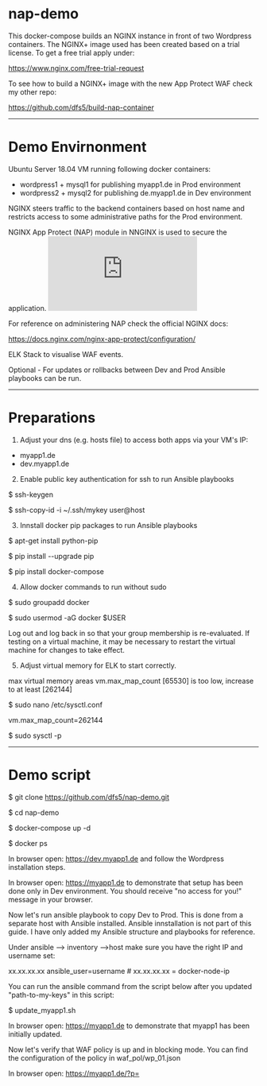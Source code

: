 # nap-demo

This docker-compose builds an NGINX instance in front of two Wordpress containers. The NGINX+ image used has been created based on a trial license. To get a free trial apply under: 

https://www.nginx.com/free-trial-request

To see how to build a NGINX+ image with the new App Protect WAF check my other repo:

https://github.com/dfs5/build-nap-container

--------------------------------------

# Demo Envirnonment

Ubuntu Server 18.04 VM running following docker containers:

- wordpress1 + mysql1 for publishing myapp1.de in Prod environment
- wordpress2 + mysql2 for publishing de.myapp1.de in Dev environment

NGINX steers traffic to the backend containers based on host name and restricts access to some administrative paths for the Prod environment.

NGINX App Protect (NAP) module in NNGINX is used to secure the application. 
![source](https://oc.dfs5.net/index.php/apps/files_sharing/ajax/publicpreview.php?x=3260&y=1004&a=true&file=draw.jpg&t=f3dwv7XEnFznsFQ&scalingup=0)

For reference on administering NAP check the official NGINX docs:

https://docs.nginx.com/nginx-app-protect/configuration/

ELK Stack to visualise WAF events.

Optional - For updates or rollbacks between Dev and Prod Ansible playbooks can be run.

------------------------------------

# Preparations

1. Adjust your dns (e.g. hosts file) to access both apps via your VM's IP:
- myapp1.de
- dev.myapp1.de

2. Enable public key authentication for ssh to run Ansible playbooks

$ ssh-keygen

$ ssh-copy-id -i ~/.ssh/mykey user@host

3. Innstall docker pip packages to run Ansible playbooks

$ apt-get install python-pip

$ pip install --upgrade pip

$ pip install docker-compose

4. Allow docker commands to run without sudo

$ sudo groupadd docker

$ sudo usermod -aG docker $USER

Log out and log back in so that your group membership is re-evaluated. If testing on a virtual machine, it may be necessary to restart the virtual machine for changes to take effect.

5. Adjust virtual memory for ELK to start correctly.

max virtual memory areas vm.max_map_count [65530] is too low, increase to at least [262144]

$ sudo nano /etc/sysctl.conf

   vm.max_map_count=262144
   
$ sudo sysctl -p

------------------------------------

# Demo script

$ git clone https://github.com/dfs5/nap-demo.git

$ cd nap-demo

$ docker-compose up -d

$ docker ps

In browser open: https://dev.myapp1.de and follow the Wordpress installation steps.

In browser open: https://myapp1.de to demonstrate that setup has been done only in Dev environment. You should receive "no access for you!" message in your browser.

Now let's run ansible playbook to copy Dev to Prod. This is done from a separate host with Ansible installed. Ansible innstallation is not part of this guide. I have only added my Ansible structure and playbooks for reference.

Under ansible --> inventory -->host make sure you have the right IP and username set:

   xx.xx.xx.xx ansible_user=username    # xx.xx.xx.xx = docker-node-ip

You can run the ansible command from the script below after you updated "path-to-my-keys" in this script:

$ update_myapp1.sh

In browser open: https://myapp1.de to demonstrate that myapp1 has been initially updated.

Now let's verify that WAF policy is up and in blocking mode. You can find the configuration of the policy in waf_pol/wp_01.json

In browser open: https://myapp1.de/?p=<script>

You should see the ASM blocking page.

Finally we want add some visibility. For this we add Kibana dashboard based on this repo but updated to the last release:

https://github.com/MattDierick/f5-waf-elk-dashboards

$ cd f5-waf-elk-dashboards

$ nano logstash/conf.d/30-waf-logs-full-logstash.conf

   hosts => ['localhost:9200']
   
$ docker-compose up -d

It takes a while for ELK stack to get ready. You can verify the start process with:

$ docker logs f5-waf-elk-dashboards_elasticsearch_1

Adjust app_protect_security_log in nginx.conf to point to ELK stack

$ cd ..

$ nano nginx/nginx.conf 

   app_protect_security_log "/home/log_all.json" syslog:server=xx.xx.xx.xx:5144;  #where x = docker node's IP

$ docker-compose down

$ docker-compose up -d

In browser open: http://docker-node-ip:5601

Kibana GUI should load. Select Dashboards in Menue and import both *.ndjson files from Kibana folder
- false-positives-dashboards.ndjson
- overview-dashboard.ndjson

In browser open: https://myapp1.de and browse through the app to generate some traffic.

In browser open: https://dev.myapp1.de/?p=<script> 
to show there is no WAF security in front of this Dev environment.

In browser open: https://myapp1.de/?p=<script> 
to demostrate that the Prod environment is protected by NAP.

Refresh screen view times to generate view more blocking events.

Switch bach to Kibana --> Overview --> Dashboards to see the loged events.

Congratulates!!! - You are done with the Demo

------------------------------------

# Possible Issues

Issue - Ansible playbooks don't run
"msg": "Unable to load docker-compose. Try `pip install docker-compose`.
https://nickjanetakis.com/blog/docker-tip-74-curl-vs-pip-for-installing-docker-compose
"If you use any of Ansible’s docker_* modules, they depend on having the docker and / or docker-compose PIP packages installed..."

$ apt-get install python-pip

$ pip install --upgrade pip

$ pip install docker-compose

------------

Issue - leverage user to sudo when running a playbook
"msg": "Destination nap-demo/nginx_wp/migrate/wp1 not writable"}
use switch -K to run ansible playbook as root

$ ansible-playbook playbooks/update-myapp1-homepage.yaml -i inventory/hosts --key-file /path-to-my-keys/.ssh/id_rsa -K

in playbook add

become: yes

-------------

Issue - lack of permissions to connect docker volume
>> docker logs 5649315d3cb7
bash: /var/log/app_protect/bd-socket-plugin.log: Permission denied
nginx: [error] APP_PROTECT { "event": "configuration_error", "error_message": "failed to open /var/log/app_protect/security.log (Permission denied)", "line_number": 22}

I made it works creating ./logs/app_protect with 777 permission in advance.

sudo chmod -R 777 logs/app_protect/

-------------

Issue - ELK

max virtual memory areas vm.max_map_count [65530] is too low, increase to at least [262144]

$ sudo nano /etc/sysctl.conf

   vm.max_map_count=262144
   
$ sudo sysctl -p

$ docker-compose down

$ docker-compose up -d

-----------------

Issue - ELK

max file descriptors [4096] for elasticsearch process is too low, increase to at least [65535]

The following already added to the docker-compose file:

    ulimits:

      nofile:

         soft: 65536

         hard: 65536
